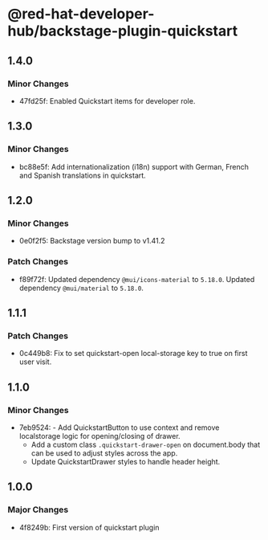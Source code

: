 # @red-hat-developer-hub/backstage-plugin-quickstart

## 1.4.0

### Minor Changes

- 47fd25f: Enabled Quickstart items for developer role.

## 1.3.0

### Minor Changes

- bc88e5f: Add internationalization (i18n) support with German, French and Spanish translations in quickstart.

## 1.2.0

### Minor Changes

- 0e0f2f5: Backstage version bump to v1.41.2

### Patch Changes

- f89f72f: Updated dependency `@mui/icons-material` to `5.18.0`.
  Updated dependency `@mui/material` to `5.18.0`.

## 1.1.1

### Patch Changes

- 0c449b8: Fix to set quickstart-open local-storage key to true on first user visit.

## 1.1.0

### Minor Changes

- 7eb9524: - Add QuickstartButton to use context and remove localstorage logic for opening/closing of drawer.
  - Add a custom class `.quickstart-drawer-open` on document.body that can be used to adjust styles across the app.
  - Update QuickstartDrawer styles to handle header height.

## 1.0.0

### Major Changes

- 4f8249b: First version of quickstart plugin
